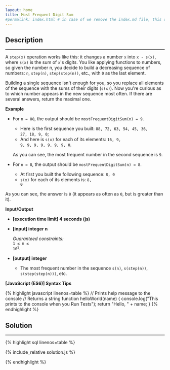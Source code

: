 ```yaml
---
layout: home
title: Most Frequent Digit Sum
#permalink: index.html # in case of we remove the index.md file, this doc will be the index page
---
```


<div class="row">
<div class="columnStmt" markdown="1">

## Description

---

A <code>step(x)</code> operation works like this: it changes a number <code>x</code> into <code>x - s(x)</code>, where <code>s(x)</code> is the sum of <code>x</code>'s digits. You like applying functions to numbers, so given the number n, you decide to build a decreasing sequence of numbers: <code>n</code>, <code>step(n)</code>, <code>step(step(n))</code>, etc., with <code>0</code> as the last element.

Building a single sequence isn't enough for you, so you replace all elements of the sequence with the sums of their digits (<code>s(x)</code>). Now you're curious as to which number appears in the new sequence most often. If there are several answers, return the maximal one.

**Example**

- For <code>n = 88</code>, the output should be
  <code>mostFrequentDigitSum(n) = 9</code>.

  - Here is the first sequence you built: <code>88, 72, 63, 54, 45, 36, 27, 18, 9, 0</code>;
  - And here is <code>s(x)</code> for each of its elements: <code>16, 9, 9, 9, 9, 9, 9, 9, 9, 0</code>.

  As you can see, the most frequent number in the second sequence is <code>9</code>.

- For <code>n = 8</code>, the output should be
  <code>mostFrequentDigitSum(n) = 8</code>.

  - At first you built the following sequence: <code>8, 0</code>
  - <code>s(x)</code> for each of its elements is: <code>8, 0</code>

As you can see, the answer is <code>8</code> (it appears as often as <code>0</code>, but is greater than it).

**Input/Output**

- **[execution time limit] 4 seconds (js)**

- **[input] integer n**

  _Guaranteed constraints:_<br>
  <code>1 ≤ n ≤ 10<sup>5</sup></code>.

- **[output] integer**
  - The most frequent number in the sequence <code>s(n)</code>, <code>s(step(n))</code>, <code>s(step(step(n)))</code>, etc.

**[JavaScript (ES6)] Syntax Tips**

{% highlight javascript linenos=table %}
// Prints help message to the console
// Returns a string
function helloWorld(name) {
console.log("This prints to the console when you Run Tests");
return "Hello, " + name;
}
{% endhighlight %}

</div>
<div class="columnSol" markdown="1">

## Solution

---

{% highlight sql linenos=table %}

{% include_relative solution.js %}

{% endhighlight %}

</div>
</div>
